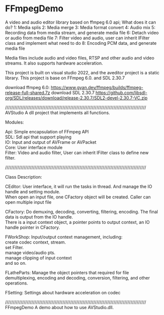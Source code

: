 # FFmpegDemo
A video and audio editor library based on ffmpeg 6.0 api;
What does it can do?
	1: Media splis
 	2: Media merge
  	3: Media format convert
   	4: Audio mix
    	5: Recording data from media stream, and generate media file
     	6: Detach video or audio from media file
      	7: Filter video and audio, user can inherit IFilter class and implement what need to do
       	8: Encoding PCM data, and generate media file

Media files include audio and video files, RTSP and other audio and video streams.
It also supports hardware acceleration.

This project is built on visual studio 2022, and the aveditor project is a static library.
This project is base on FFmpeg 6.0. and SDL 2.30.7

download ffmpeg 6.0:
	https://www.gyan.dev/ffmpeg/builds/ffmpeg-release-full-shared.7z
download SDL 2.30.7	
	https://github.com/libsdl-org/SDL/releases/download/release-2.30.7/SDL2-devel-2.30.7-VC.zip

///////////////////////////////////////////////////////////////////////////////////////////
AVStudio
	A dll project that implements all functions.
 
Modules:

Api: Simple encapsulation of FFmpeg API  
SDL: Sdl api that support playing  
IO: Input and output of AVFrame or AVPacket  
Core: User interface module  
Filter: Video and audio filter, User can inherit IFilter class to define new filter.  

///////////////////////////////////////////////////////////////////////////////////////////

Class Description:

CEditor: User interface, it will run the tasks in thread. And manage the IO handle and setting module.  
	When open an input file, one CFactory object will be created. Caller can open multiple input file   
 
CFactory: Do demuxing, decoding, converting, filtering, encoding. The final data is output from the IO handle.  
	There is a input context object, a pointer points to output context, an IO handle pointer in CFactory.  
 
FWorkShop: Input/output context management, including:  
	create codec context, stream.  
	set Filter.   
	manage video/audio pts.  
	manage clipping of input context  
	and so on.  
   
FLatheParts: Manage the object pointers that required for file demultiplexing, encoding and decoding, conversion, filtering, and other operations.  

FSetting: Settings about hardware acceleration on codec  

///////////////////////////////////////////////////////////////////////////////////////////
FFmpegDemo
	A demo about how to use AVStudio.dll.  
